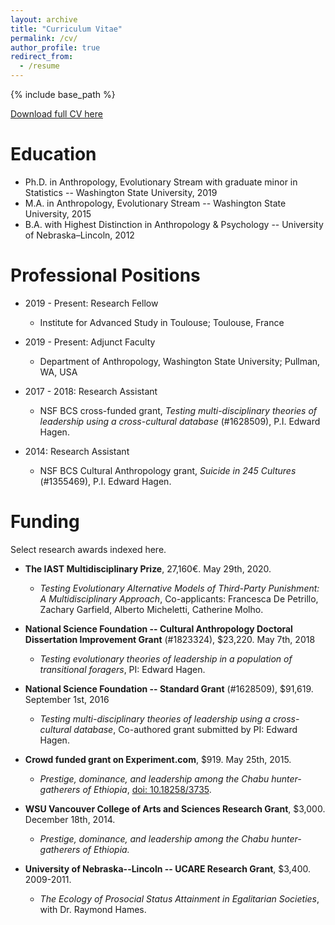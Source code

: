 ```yaml
---
layout: archive
title: "Curriculum Vitae"
permalink: /cv/
author_profile: true
redirect_from:
  - /resume
---
```


{% include base_path %}

[Download full CV here](/files/CV.pdf)

Education
======
* Ph.D. in Anthropology, Evolutionary Stream with graduate minor in Statistics -- Washington State University, 2019
* M.A. in Anthropology, Evolutionary Stream -- Washington State University, 2015
* B.A. with Highest Distinction in Anthropology & Psychology -- University of Nebraska–Lincoln, 2012


Professional Positions
======
* 2019 - Present: Research Fellow
  * Institute for Advanced Study in Toulouse; Toulouse, France

* 2019 - Present: Adjunct Faculty
  * Department of Anthropology, Washington State University; Pullman, WA, USA

* 2017 - 2018: Research Assistant
  * NSF BCS cross-funded grant, *Testing multi-disciplinary theories of leadership using a cross-cultural database* (#1628509), P.I. Edward Hagen.

* 2014: Research Assistant
  * NSF BCS Cultural Anthropology grant, *Suicide in 245 Cultures* (#1355469), P.I. Edward Hagen.

Funding
======
Select research awards indexed here. 

* **The IAST Multidisciplinary Prize**, 27,160€. May 29th, 2020.
  * *Testing Evolutionary Alternative Models of Third-Party Punishment:
A Multidisciplinary Approach*, Co-applicants: Francesca De Petrillo, Zachary Garfield, Alberto Micheletti, Catherine Molho.

* **National Science Foundation -- Cultural Anthropology Doctoral Dissertation Improvement Grant** (#1823324), $23,220. May 7th, 2018
  * *Testing evolutionary theories of leadership in
a population of transitional foragers*, PI: Edward Hagen.

* **National Science Foundation -- Standard Grant** (#1628509), $91,619. September 1st, 2016
  * *Testing multi-disciplinary theories of leadership using a cross-cultural database*, Co-authored grant submitted by PI: Edward Hagen.

* **Crowd funded grant on Experiment.com**, $919. May 25th, 2015.
  * *Prestige, dominance, and leadership among the Chabu hunter-gatherers of Ethiopia*, [doi: 10.18258/3735](https://experiment.com/projects/prestige-dominance-and-leadership-among-the-chabu-hunter-gatherers-of-ethiopia).

* **WSU Vancouver College of Arts and Sciences Research Grant**, $3,000. December 18th, 2014.
  * *Prestige, dominance, and leadership among the Chabu hunter-gatherers of Ethiopia.*

* **University of Nebraska--Lincoln -- UCARE Research Grant**, $3,400. 2009-2011.
  * *The Ecology of Prosocial Status Attainment in Egalitarian Societies*, with Dr. Raymond Hames.
  






